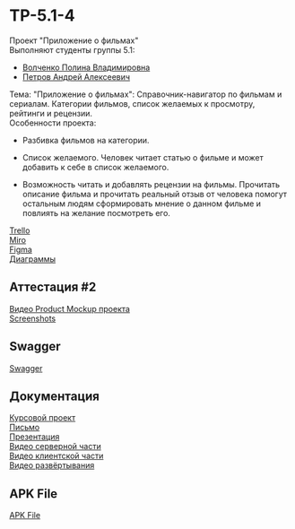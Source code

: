 # TP-5.1-4

Проект "Приложение о фильмах"<br />
Выполняют студенты группы 5.1:<br />
* [Волченко Полина Владимировна](https://github.com/Cappuchinka)<br />
* [Петров Андрей Алексеевич](https://github.com/A-nz)<br />

Тема: "Приложение о фильмах": Справочник-навигатор по фильмам и сериалам. Категории фильмов, список желаемых к просмотру, рейтинги и рецензии.<br /> 
Особенности проекта: <br />
* Разбивка фильмов на категории.

*  Список желаемого. Человек читает статью о фильме и может добавить к себе в список желаемого.

*  Возможность читать и добавлять рецензии на фильмы. Прочитать описание фильма и прочитать реальный отзыв от человека помогут остальным людям сформировать мнение о данном фильме и повлиять на желание посмотреть его. <br />

[Trello](https://trello.com/b/DqHkc5y3/kinosklad)<br />
[Miro](https://miro.com/app/board/uXjVPijVsZ8=/)<br />
[Figma](https://www.figma.com/file/WopgVTDle9o7a8TUWEaoBz/%D0%9A%D0%B8%D0%BD%D0%BE%D1%81%D0%BA%D0%BB%D0%B0%D0%B4?node-id=0-1&t=SffaF9cpbFViun52-0)<br />
[Диаграммы](https://github.com/Cappuchinka/TP-5.1-4/tree/master/documentation/diagrams)<br />

## Аттестация #2

[Видео Product Mockup проекта](https://youtu.be/C6n3j0hpo-s) <br />
[Screenshots](https://github.com/Cappuchinka/TP-5.1-4/tree/master/Screenshots) <br />

## Swagger
[Swagger](http://193.233.49.143/swagger) <br />

## Документация
[Курсовой проект](https://drive.google.com/file/d/1HBOUrSmBj2FnAMpwYnOTtyOtpWQDz3j8/view?usp=drive_link) <br />
[Письмо](https://github.com/Cappuchinka/TP-5.1-4/blob/master/documentation/%D0%BA%D1%83%D1%80%D1%81%D0%BE%D0%B2%D0%BE%D0%B9%20%D0%BF%D1%80%D0%BE%D0%B5%D0%BA%D1%82/%D0%A1%D0%BE%D0%BF%D1%80%D0%BE%D0%B2%D0%BE%D0%B4%D0%B8%D1%82%D0%B5%D0%BB%D1%8C%D0%BD%D0%BE%D0%B5%20%D0%BF%D0%B8%D1%81%D1%8C%D0%BC%D0%BE.pdf) <br />
[Презентация](https://drive.google.com/file/d/1W-jVx-rJRw5LQbHOFO_RHJxqq5aNkUMQ/view?usp=drive_link) <br />
[Видео серверной части](https://drive.google.com/file/d/1qoOQk0HdGsQYkOpodRQSUEOg21SzPbUv/view?usp=drive_link) <br />
[Видео клиентской части](https://drive.google.com/file/d/11Lo_CzcZAexGjfprZPYAR7kkIN1HNbi1/view?usp=drive_link) <br />
[Видео развёртывания](https://drive.google.com/file/d/1s2D_1BbwRlGyZl2pvv-sSN1e-tmB0xBp/view?usp=drive_link) <br />

## APK File
[APK File](https://drive.google.com/file/d/1sOGbjtZLsiH115cep2g1yA13yrrG9wuG/view?usp=sharing)

